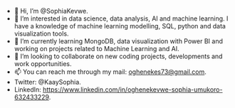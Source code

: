 - 👋 Hi, I’m @SophiaKevwe.
- 👀 I’m interested in data science, data analysis, AI and machine learning. I have a knowledge of machine learning modelling, SQL, python and data visualization tools. 
- 🌱 I’m currently learning MongoDB, data visualization with Power BI and working on projects related to Machine Learning and AI.
- 💞️ I’m looking to collaborate on new coding projects, developments and work opportunities.
- 📫 You can reach me through my mail: oghenekes73@gmail.com.       
- Twitter: @KaaySophia.    
- LinkedIn: https://www.linkedin.com/in/oghenekevwe-sophia-umukoro-632433229.

<!---
SophiaKevwe/SophiaKevwe is a ✨ special ✨ repository because its `README.md` (this file) appears on your GitHub profile.
You can click the Preview link to take a look at your changes.
--->
